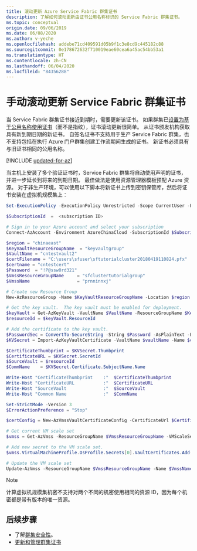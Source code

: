 ```yaml
---
title: 滚动更新 Azure Service Fabric 群集证书
description: 了解如何滚动更新由证书公用名称标识的 Service Fabric 群集证书。
ms.topic: conceptual
origin.date: 09/06/2019
ms.date: 06/08/2020
ms.author: v-yeche
ms.openlocfilehash: addebe71cd409591d05b9f1c3e8cd9c445182c88
ms.sourcegitcommit: 0e178672632f710019eae60cea6a45ac54bb53a1
ms.translationtype: HT
ms.contentlocale: zh-CN
ms.lasthandoff: 06/04/2020
ms.locfileid: "84356288"
---
```

# <a name="manually-roll-over-a-service-fabric-cluster-certificate"></a>手动滚动更新 Service Fabric 群集证书
当 Service Fabric 群集证书接近到期时，需要更新该证书。  如果群集已[设置为基于公用名称使用证书](service-fabric-cluster-change-cert-thumbprint-to-cn.md)（而不是指纹），证书滚动更新很简单。  从证书颁发机构获取具有新到期日期的新证书。  自签名证书不支持用于生产 Service Fabric 群集，也不支持包括在执行 Azure 门户群集创建工作流期间生成的证书。 新证书必须具有与旧证书相同的公用名称。 

[!INCLUDE [updated-for-az](../../includes/updated-for-az.md)]

当主机上安装了多个验证证书时，Service Fabric 群集将自动使用声明的证书，并进一步延长到将来的到期日期。 最佳做法是使用资源管理器模板预配 Azure 资源。 对于非生产环境，可以使用以下脚本将新证书上传到密钥保管库，然后将证书安装在虚拟机规模集上： 

```powershell
Set-ExecutionPolicy -ExecutionPolicy Unrestricted -Scope CurrentUser -Force

$SubscriptionId  =  <subscription ID>

# Sign in to your Azure account and select your subscription
Connect-AzAccount -Environment AzureChinaCloud -SubscriptionId $SubscriptionId

$region = "chinaeast"
$KeyVaultResourceGroupName  = "keyvaultgroup"
$VaultName = "cntestvault2"
$certFilename = "C:\users\sfuser\sftutorialcluster20180419110824.pfx"
$certname = "cntestcert"
$Password  = "!P@ssw0rd321"
$VmssResourceGroupName     = "sfclustertutorialgroup"
$VmssName                  = "prnninnxj"

# Create new Resource Group 
New-AzResourceGroup -Name $KeyVaultResourceGroupName -Location $region

# Get the key vault.  The key vault must be enabled for deployment.
$keyVault = Get-AzKeyVault -VaultName $VaultName -ResourceGroupName $KeyVaultResourceGroupName 
$resourceId = $keyVault.ResourceId  

# Add the certificate to the key vault.
$PasswordSec = ConvertTo-SecureString -String $Password -AsPlainText -Force
$KVSecret = Import-AzKeyVaultCertificate -VaultName $vaultName -Name $certName  -FilePath $certFilename -Password $PasswordSec

$CertificateThumbprint = $KVSecret.Thumbprint
$CertificateURL = $KVSecret.SecretId
$SourceVault = $resourceId
$CommName    = $KVSecret.Certificate.SubjectName.Name

Write-Host "CertificateThumbprint    :"  $CertificateThumbprint
Write-Host "CertificateURL           :"  $CertificateURL
Write-Host "SourceVault              :"  $SourceVault
Write-Host "Common Name              :"  $CommName    

Set-StrictMode -Version 3
$ErrorActionPreference = "Stop"

$certConfig = New-AzVmssVaultCertificateConfig -CertificateUrl $CertificateURL -CertificateStore "My"

# Get current VM scale set 
$vmss = Get-AzVmss -ResourceGroupName $VmssResourceGroupName -VMScaleSetName $VmssName

# Add new secret to the VM scale set.
$vmss.VirtualMachineProfile.OsProfile.Secrets[0].VaultCertificates.Add($newVaultCertificate)

# Update the VM scale set 
Update-AzVmss -ResourceGroupName $VmssResourceGroupName -Name $VmssName -VirtualMachineScaleSet $vmss  -Verbose
```

>[!NOTE]
> 计算虚拟机规模集机密不支持对两个不同的机密使用相同的资源 ID，因为每个机密都是带有版本的唯一资源。 

## <a name="next-steps"></a>后续步骤

* 了解[群集安全性](service-fabric-cluster-security.md)。
* [更新和管理群集证书](service-fabric-cluster-security-update-certs-azure.md)

<!-- Update_Description: update meta properties, wording update, update link -->